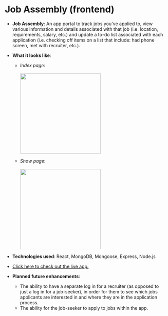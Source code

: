# Job Assembly (frontend)

- <b>Job Assembly</b>: An app portal to track jobs you've applied to, view various information and details associated with that job (i.e. location, requirements, salary, etc.) and update a to-do list associated with each application (i.e. checking off items on a list that include: had phone screen, met with recruiter, etc.).

- <b>What it looks like</b>: 
    - *Index page*: <br /><br /><img src="TBD" width="250"> 

    - *Show page*: <br /><br /><img src="TBD" width="250"> 

- <b>Technologies used</b>: React, MongoDB, Mongoose, Express, Node.js

- [Click here to check out the live app.](https://60ada6626eb0ea000828a54f--eager-montalcini-3bce15.netlify.app/)

- <b>Planned future enhancements</b>: 
    - The ability to have a separate log in for a recruiter (as opposed to just a log in for a job-seeker), in order for them to see which jobs applicants are interested in and where they are in the application process. 
    - The ability for the job-seeker to apply to jobs within the app.